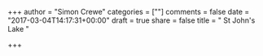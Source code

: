 +++
author = "Simon Crewe"
categories = [""]
comments = false
date = "2017-03-04T14:17:31+00:00"
draft = true
share = false
title = " St John's Lake "

+++

